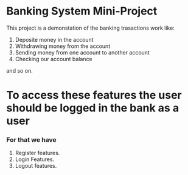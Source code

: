 
# Banking System Mini-Project

This project is a demonstation of the banking trasactions work like: 

1. Deposite money in the account
1. Withdrawing money from the account
1. Sending money from one account to another account
1. Checking our account balance

and so on.

# To access these features the user should be logged in the bank as a user

### For that we have

1. Register features.
2. Login Features.
3. Logout features.
